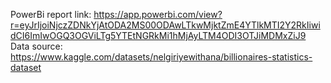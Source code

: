 PowerBi report link: https://app.powerbi.com/view?r=eyJrIjoiNjczZDNkYjAtODA2MS00ODAwLTkwMjktZmE4YTlkMTI2Y2RkIiwidCI6ImIwOGQ3OGViLTg5YTEtNGRkMi1hMjAyLTM4ODI3OTJiMDMxZiJ9 <br>
Data source: https://www.kaggle.com/datasets/nelgiriyewithana/billionaires-statistics-dataset
